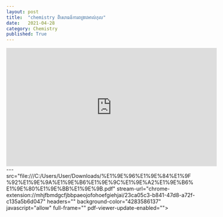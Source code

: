 ```yaml
---
layout: post
title:  "chemistry ពិសោធន៍ការពង្រាវអាល់កុល"
date:   2021-04-28
category: Chemistry
published: True
---
```

<iframe width="560" height="315" src="https://www.youtube.com/embed/8w2vzyDUFRI" title="YouTube video player" frameborder="0" allow="accelerometer; autoplay; clipboard-write; encrypted-media; gyroscope; picture-in-picture" allowfullscreen></iframe>
---
 src="file:///C:/Users/User/Downloads/%E1%9E%96%E1%9E%84%E1%9F%92%E1%9E%9A%E1%9E%B6%E1%9E%9C%E1%9E%A2%E1%9E%B6%E1%9E%80%E1%9E%BB%E1%9E%9B.pdf" stream-url="chrome-extension://mhjfbmdgcfjbbpaeojofohoefgiehjai/23ca05c3-b841-47d8-a72f-c135a5b6d047" headers="" background-color="4283586137" javascript="allow" full-frame="" pdf-viewer-update-enabled="">
